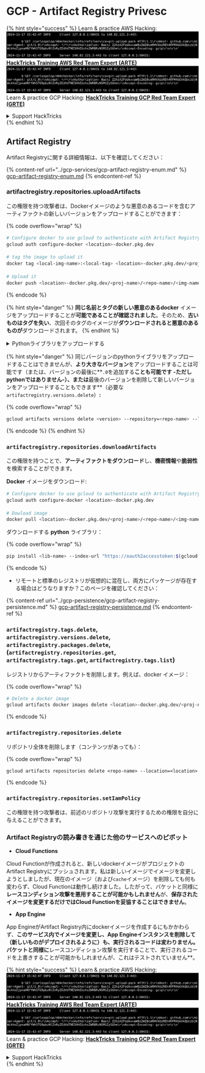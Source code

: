 # GCP - Artifact Registry Privesc

{% hint style="success" %}
Learn & practice AWS Hacking:<img src="../../../.gitbook/assets/image (1).png" alt="" data-size="line">[**HackTricks Training AWS Red Team Expert (ARTE)**](https://training.hacktricks.xyz/courses/arte)<img src="../../../.gitbook/assets/image (1).png" alt="" data-size="line">\
Learn & practice GCP Hacking: <img src="../../../.gitbook/assets/image (2).png" alt="" data-size="line">[**HackTricks Training GCP Red Team Expert (GRTE)**<img src="../../../.gitbook/assets/image (2).png" alt="" data-size="line">](https://training.hacktricks.xyz/courses/grte)

<details>

<summary>Support HackTricks</summary>

* Check the [**subscription plans**](https://github.com/sponsors/carlospolop)!
* **Join the** 💬 [**Discord group**](https://discord.gg/hRep4RUj7f) or the [**telegram group**](https://t.me/peass) or **follow** us on **Twitter** 🐦 [**@hacktricks\_live**](https://twitter.com/hacktricks\_live)**.**
* **Share hacking tricks by submitting PRs to the** [**HackTricks**](https://github.com/carlospolop/hacktricks) and [**HackTricks Cloud**](https://github.com/carlospolop/hacktricks-cloud) github repos.

</details>
{% endhint %}

## Artifact Registry

Artifact Registryに関する詳細情報は、以下を確認してください：

{% content-ref url="../gcp-services/gcp-artifact-registry-enum.md" %}
[gcp-artifact-registry-enum.md](../gcp-services/gcp-artifact-registry-enum.md)
{% endcontent-ref %}

### artifactregistry.repositories.uploadArtifacts

この権限を持つ攻撃者は、Dockerイメージのような悪意のあるコードを含むアーティファクトの新しいバージョンをアップロードすることができます：

{% code overflow="wrap" %}
```bash
# Configure docker to use gcloud to authenticate with Artifact Registry
gcloud auth configure-docker <location>-docker.pkg.dev

# tag the image to upload it
docker tag <local-img-name>:<local-tag> <location>-docker.pkg.dev/<proj-name>/<repo-name>/<img-name>:<tag>

# Upload it
docker push <location>-docker.pkg.dev/<proj-name>/<repo-name>/<img-name>:<tag>
```
{% endcode %}

{% hint style="danger" %}
**同じ名前とタグの新しい悪意のあるdocker** イメージをアップロードすることが**可能であることが確認されました**。そのため、**古いものはタグを失い**、次回そのタグのイメージが**ダウンロードされると悪意のあるものが**ダウンロードされます。
{% endhint %}

<details>

<summary>Pythonライブラリをアップロードする</summary>

**アップロードするライブラリを作成することから始めます**（レジストリから最新バージョンをダウンロードできる場合は、このステップを省略できます）：

1.  **プロジェクト構造を設定します**：

* ライブラリ用の新しいディレクトリを作成します。例：`hello_world_library`。
* このディレクトリ内に、パッケージ名のディレクトリを作成します。例：`hello_world`。
* パッケージディレクトリ内に`__init__.py`ファイルを作成します。このファイルは空でも、パッケージの初期化を含むこともできます。

```bash
mkdir hello_world_library
cd hello_world_library
mkdir hello_world
touch hello_world/__init__.py
```
2.  **ライブラリコードを書く**：

* `hello_world`ディレクトリ内に、モジュール用の新しいPythonファイルを作成します。例：`greet.py`。
* "Hello, World!"関数を書きます：

```python
# hello_world/greet.py
def say_hello():
return "Hello, World!"
```
3.  **`setup.py`ファイルを作成します**：

* `hello_world_library`ディレクトリのルートに`setup.py`ファイルを作成します。
* このファイルにはライブラリに関するメタデータが含まれ、Pythonにインストール方法を指示します。

```python
# setup.py
from setuptools import setup, find_packages

setup(
name='hello_world',
version='0.1',
packages=find_packages(),
install_requires=[
# ライブラリに必要な依存関係
],
)
```

**さあ、ライブラリをアップロードしましょう：**

1.  **パッケージをビルドします**：

* `hello_world_library`ディレクトリのルートから、次のコマンドを実行します：

```sh
python3 setup.py sdist bdist_wheel
```
2. **twineの認証を設定します**（パッケージをアップロードするために使用）：
* `twine`がインストールされていることを確認します（`pip install twine`）。
* `gcloud`を使用して資格情報を設定します：

{% code overflow="wrap" %}
````
```sh
twine upload --username 'oauth2accesstoken' --password "$(gcloud auth print-access-token)" --repository-url https://<location>-python.pkg.dev/<project-id>/<repo-name>/ dist/*
```
````
{% endcode %}

3. **ビルドをクリーンアップする**
```bash
rm -rf dist build hello_world.egg-info
```
</details>

{% hint style="danger" %}
同じバージョンのpythonライブラリをアップロードすることはできませんが、**より大きなバージョン**をアップロードすることは可能です（または、バージョンの最後に**`.0`を追加する**ことも可能です -ただしpythonではありません-）、または**最後のバージョンを削除して新しいバージョンをアップロードすることもできます**（必要な`artifactregistry.versions.delete`）**:**

{% code overflow="wrap" %}
```sh
gcloud artifacts versions delete <version> --repository=<repo-name> --location=<location> --package=<lib-name>
```
{% endcode %}
{% endhint %}

### `artifactregistry.repositories.downloadArtifacts`

この権限を持つことで、**アーティファクトをダウンロード**し、**機密情報**や**脆弱性**を検索することができます。

**Docker** イメージをダウンロード:
```sh
# Configure docker to use gcloud to authenticate with Artifact Registry
gcloud auth configure-docker <location>-docker.pkg.dev

# Dowload image
docker pull <location>-docker.pkg.dev/<proj-name>/<repo-name>/<img-name>:<tag>
```
ダウンロードする **python** ライブラリ：

{% code overflow="wrap" %}
```bash
pip install <lib-name> --index-url "https://oauth2accesstoken:$(gcloud auth print-access-token)@<location>-python.pkg.dev/<project-id>/<repo-name>/simple/" --trusted-host <location>-python.pkg.dev --no-cache-dir
```
{% endcode %}

* リモートと標準のレジストリが仮想的に混在し、両方にパッケージが存在する場合はどうなりますか？このページを確認してください：

{% content-ref url="../gcp-persistence/gcp-artifact-registry-persistence.md" %}
[gcp-artifact-registry-persistence.md](../gcp-persistence/gcp-artifact-registry-persistence.md)
{% endcontent-ref %}

### `artifactregistry.tags.delete`, `artifactregistry.versions.delete`, `artifactregistry.packages.delete`, (`artifactregistry.repositories.get`, `artifactregistry.tags.get`, `artifactregistry.tags.list`)

レジストリからアーティファクトを削除します。例えば、docker イメージ：

{% code overflow="wrap" %}
```bash
# Delete a docker image
gcloud artifacts docker images delete <location>-docker.pkg.dev/<proj-name>/<repo-name>/<img-name>:<tag>
```
{% endcode %}

### `artifactregistry.repositories.delete`

リポジトリ全体を削除します（コンテンツがあっても）：

{% code overflow="wrap" %}
```
gcloud artifacts repositories delete <repo-name> --location=<location>
```
{% endcode %}

### `artifactregistry.repositories.setIamPolicy`

この権限を持つ攻撃者は、前述のリポジトリ攻撃を実行するための権限を自分に与えることができます。

### Artifact Registryの読み書きを通じた他のサービスへのピボット

* **Cloud Functions**

Cloud Functionが作成されると、新しいdockerイメージがプロジェクトのArtifact Registryにプッシュされます。私は新しいイメージでイメージを変更しようとしましたが、現在のイメージ（および`cache`イメージ）を削除しても何も変わらず、Cloud Functionは動作し続けました。したがって、バケットと同様に**レースコンディション攻撃を悪用することが可能かもしれません**が、**保存されたイメージを変更するだけではCloud Functionを妥協することはできません**。

* **App Engine**

App EngineがArtifact Registry内にdockerイメージを作成するにもかかわらず、**このサービス内でイメージを変更し、App Engineインスタンスを削除して（新しいものがデプロイされるように）も、**実行されるコードは変わりません**。\
バケットと同様に**レースコンディション攻撃を実行することで、実行されるコードを上書きすることが可能かもしれませんが、これはテストされていません**。

{% hint style="success" %}
Learn & practice AWS Hacking:<img src="../../../.gitbook/assets/image (1).png" alt="" data-size="line">[**HackTricks Training AWS Red Team Expert (ARTE)**](https://training.hacktricks.xyz/courses/arte)<img src="../../../.gitbook/assets/image (1).png" alt="" data-size="line">\
Learn & practice GCP Hacking: <img src="../../../.gitbook/assets/image (2).png" alt="" data-size="line">[**HackTricks Training GCP Red Team Expert (GRTE)**<img src="../../../.gitbook/assets/image (2).png" alt="" data-size="line">](https://training.hacktricks.xyz/courses/grte)

<details>

<summary>Support HackTricks</summary>

* Check the [**subscription plans**](https://github.com/sponsors/carlospolop)!
* **Join the** 💬 [**Discord group**](https://discord.gg/hRep4RUj7f) or the [**telegram group**](https://t.me/peass) or **follow** us on **Twitter** 🐦 [**@hacktricks\_live**](https://twitter.com/hacktricks\_live)**.**
* **Share hacking tricks by submitting PRs to the** [**HackTricks**](https://github.com/carlospolop/hacktricks) and [**HackTricks Cloud**](https://github.com/carlospolop/hacktricks-cloud) github repos.

</details>
{% endhint %}
